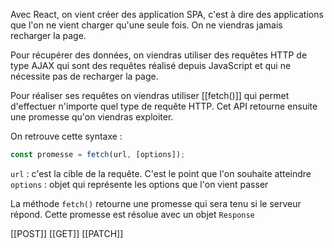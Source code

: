 Avec React, on vient créer des application SPA, c'est à dire des applications que l'on ne vient charger qu'une seule fois. On ne viendras jamais recharger la page.

Pour récupérer des données, on viendras utiliser des requêtes HTTP de type AJAX qui sont des requêtes réalisé depuis JavaScript et qui ne nécessite pas de recharger la page.

Pour réaliser ses requêtes on viendras utiliser [[fetch()]] qui permet d'effectuer n'importe quel type de requête HTTP.
Cet API retourne ensuite une promesse qu'on viendras exploiter.

On retrouve cette syntaxe :
````javascript
const promesse = fetch(url, [options]);
````

`url` : c'est la cible de la requête. C'est le point que l'on souhaite atteindre
`options` : objet qui représente les options que l'on vient passer

La méthode `fetch()` retourne une promesse qui sera tenu si le serveur répond. Cette promesse est résolue avec un objet `Response`

[[POST]]
[[GET]]
[[PATCH]]
